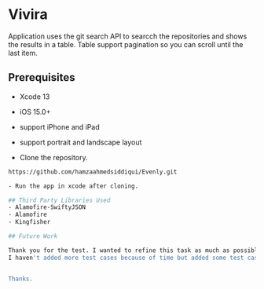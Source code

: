 # Vivira

Application uses the git search API to searcch the repositories  and shows the results in a table. Table support pagination so you can scroll until the last item. 

## Prerequisites
- Xcode 13
- iOS 15.0+ 
- support iPhone and iPad
- support portrait and landscape layout


- Clone the repository.
```sh
https://github.com/hamzaahmedsiddiqui/Evenly.git

- Run the app in xcode after cloning.

## Third Party Libraries Used
- Alamofire-SwiftyJSON
- Alamofire
- Kingfisher

## Future Work

Thank you for the test. I wanted to refine this task as much as possible to showcase my skills but my current schedule didn’t allow me to add more hours into this.
I haven't added more test cases because of time but added some test case to showcase my concepts of Unit Testing. Moreover the third party libraries I used are Alamofire as it take care of network request in a better way. However, we can also use URLSession to call Api as we are just calling single api in this application. I used SwiftyJSON because SwiftyJSON makes it easy to deal with JSON data in Swift. Moreover, I used Kingfisher because it is a powerful, pure-Swift library for downloading and caching images from the web. 


Thanks.

